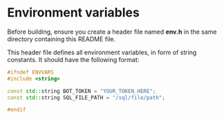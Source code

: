# Environment variables
Before building, ensure you create a header file named **env.h** in the same directory containing this README file.

This header file defines all environment variables, in form of string constants. It should have the following format:
```cpp
#ifndef ENVVARS
#include <string>

const std::string BOT_TOKEN = "YOUR_TOKEN_HERE";
const std::string SQL_FILE_PATH = "/sql/file/path";

#endif
```